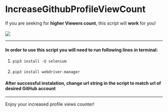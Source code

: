 # IncreaseGithubProfileViewCount

If you are seeking for **higher Viewers count**, this script will **work** for you!<br><br>
![](https://komarev.com/ghpvc/?username=your-github-username&label=PROFILE+VIEWS)

---

#### In order to use this script you will need to run following lines in terminal:

1. `pip3 install -U selenium`<br> <br>
2. `pip3 install webdriver-manager`<br>

#### After successful instalation, change url string in the script to match url of desired GitHub account

---

Enjoy your increased profile views counter!
